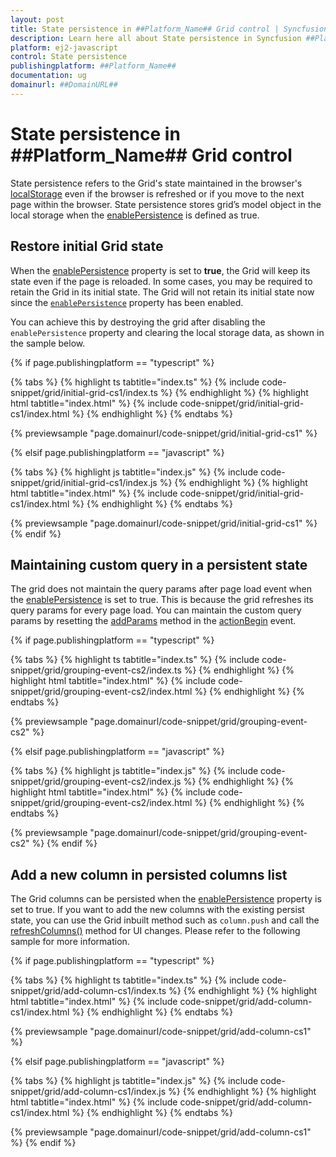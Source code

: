 ```yaml
---
layout: post
title: State persistence in ##Platform_Name## Grid control | Syncfusion
description: Learn here all about State persistence in Syncfusion ##Platform_Name## Grid control of Syncfusion Essential JS 2 and more.
platform: ej2-javascript
control: State persistence 
publishingplatform: ##Platform_Name##
documentation: ug
domainurl: ##DomainURL##
---
```


# State persistence in ##Platform_Name## Grid control

State persistence refers to the Grid's state maintained in the browser's [localStorage](https://www.w3schools.com/html/html5_webstorage.asp#) even if the browser is refreshed or if you move to the next page within the browser. State persistence stores grid’s model object in the local storage when the [enablePersistence](../../api/grid/#enablepersistence) is defined as true.

## Restore initial Grid state

When the [enablePersistence](../../api/grid/#enablepersistence) property is set to **true**, the Grid will keep its state even if the page is reloaded. In some cases, you may be required to retain the Grid in its initial state. The Grid will not retain its initial state now since the [`enablePersistence`](../../api/grid/#enablepersistence) property has been enabled.

You can achieve this by destroying the grid after disabling the `enablePersistence` property and clearing the local storage data, as shown in the sample below.

{% if page.publishingplatform == "typescript" %}

 {% tabs %}
{% highlight ts tabtitle="index.ts" %}
{% include code-snippet/grid/initial-grid-cs1/index.ts %}
{% endhighlight %}
{% highlight html tabtitle="index.html" %}
{% include code-snippet/grid/initial-grid-cs1/index.html %}
{% endhighlight %}
{% endtabs %}
        
{% previewsample "page.domainurl/code-snippet/grid/initial-grid-cs1" %}

{% elsif page.publishingplatform == "javascript" %}

{% tabs %}
{% highlight js tabtitle="index.js" %}
{% include code-snippet/grid/initial-grid-cs1/index.js %}
{% endhighlight %}
{% highlight html tabtitle="index.html" %}
{% include code-snippet/grid/initial-grid-cs1/index.html %}
{% endhighlight %}
{% endtabs %}

{% previewsample "page.domainurl/code-snippet/grid/initial-grid-cs1" %}
{% endif %}

## Maintaining custom query in a persistent state

The grid does not maintain the query params after page load event when the [enablePersistence](../../api/grid/#enablepersistence) is set to true. This is because the grid refreshes its query params for every page load. You can maintain the custom query params by resetting the [addParams](../../api/data/query/#addparams) method in the [actionBegin](../../api/grid/#actionbegin) event.

{% if page.publishingplatform == "typescript" %}

 {% tabs %}
{% highlight ts tabtitle="index.ts" %}
{% include code-snippet/grid/grouping-event-cs2/index.ts %}
{% endhighlight %}
{% highlight html tabtitle="index.html" %}
{% include code-snippet/grid/grouping-event-cs2/index.html %}
{% endhighlight %}
{% endtabs %}
        
{% previewsample "page.domainurl/code-snippet/grid/grouping-event-cs2" %}

{% elsif page.publishingplatform == "javascript" %}

{% tabs %}
{% highlight js tabtitle="index.js" %}
{% include code-snippet/grid/grouping-event-cs2/index.js %}
{% endhighlight %}
{% highlight html tabtitle="index.html" %}
{% include code-snippet/grid/grouping-event-cs2/index.html %}
{% endhighlight %}
{% endtabs %}

{% previewsample "page.domainurl/code-snippet/grid/grouping-event-cs2" %}
{% endif %}

## Add a new column in persisted columns list

The Grid columns can be persisted when the [enablePersistence](../../api/grid/#enablepersistence) property is set to true. If you want to add the new columns with the existing persist state, you can use the Grid inbuilt method such as `column.push` and call the [refreshColumns()](../../api/grid/#refreshcolumns) method for UI changes. Please refer to the following sample for more information.

{% if page.publishingplatform == "typescript" %}

 {% tabs %}
{% highlight ts tabtitle="index.ts" %}
{% include code-snippet/grid/add-column-cs1/index.ts %}
{% endhighlight %}
{% highlight html tabtitle="index.html" %}
{% include code-snippet/grid/add-column-cs1/index.html %}
{% endhighlight %}
{% endtabs %}
        
{% previewsample "page.domainurl/code-snippet/grid/add-column-cs1" %}

{% elsif page.publishingplatform == "javascript" %}

{% tabs %}
{% highlight js tabtitle="index.js" %}
{% include code-snippet/grid/add-column-cs1/index.js %}
{% endhighlight %}
{% highlight html tabtitle="index.html" %}
{% include code-snippet/grid/add-column-cs1/index.html %}
{% endhighlight %}
{% endtabs %}

{% previewsample "page.domainurl/code-snippet/grid/add-column-cs1" %}
{% endif %}